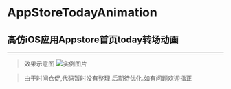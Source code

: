 # AppStoreTodayAnimation
## 高仿iOS应用Appstore首页today转场动画
___
> 效果示意图
![实例图片](https://github.com/baozoudiudiu/AppStoreTodayAnimation/blob/master/AppStoreListTest/example.gif?raw=true)

> 由于时间仓促,代码暂时没有整理.后期待优化.如有问题欢迎指正
